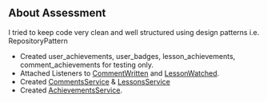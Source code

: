 ## About Assessment

I tried to keep code very clean and well structured using design patterns i.e. RepositoryPattern

- Created user_achievements, user_badges, lesson_achievements, comment_achievements for testing only.
- Attached Listeners to [CommentWritten](app/Listeners/ProcessCommentWritten.php) and [LessonWatched](app/Listeners/ProcessLessonWatched.php).
- Created [CommentsService](app/Services/CommentsService.php) & [LessonsService](app/Services/LessonsService.php)
- Created [AchievementsService](app/Services/AchievementsService.php).